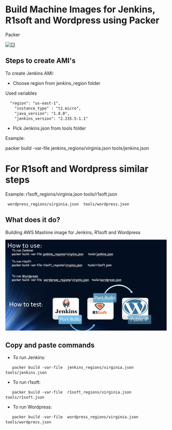 
Build  Machine Images for Jenkins, R1soft and Wordpress using Packer
===========
Packer 


[![CI](https://travis-ci.org/sadsfae/ansible-elk.svg?branch=master)](https://travis-ci.org/sadsfae/ansible-elk)
## Steps to create AMI's

To create Jenkins AMI:


- Choose region from jenkins_region folder 

Used variables
```
  "region": "us-east-1",
    "instance_type" : "t2.micro",
    "java_version": "1.8.0",
    "jenkins_version": "2.235.5-1.1"
```  

- Pick Jenkins.json from tools folder

Example:

 packer build -var-file jenkins_regions/virginia.json        tools/jenkins.json
 
 

# For R1soft and Wordpress similar steps

Example:
     r1soft_regions/virginia.json         tools/r1soft.json

                                 
     wordpress_regions/virginia.json  tools/wordpress.json



## What does it do?
Building AWS Mashine image for Jenkins, R1soft and Wordpress 

![packer](/image/uses.png?raw=true "Click Discover")


## Copy and paste commands 
* To run Jenkins:
```
   packer build -var-file  jenkins_regions/virginia.json  tools/jenkins.json
```   
* To run r1soft:
```
   packer build -var-file  r1soft_regions/virginia.json  tools/r1soft.json
```
* To run Wordpress:
```
   packer build -var-file  wordpress_regions/virginia.json  tools/wordpress.json 
```


